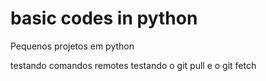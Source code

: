 # basic codes in python
 Pequenos projetos em python

testando comandos remotes
testando o git pull e o git fetch

